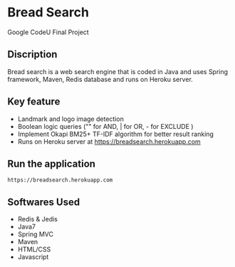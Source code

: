 # Bread Search

Google CodeU Final Project

## Discription
Bread search is a web search engine that is coded in Java and uses Spring framework, Maven, Redis database and runs on Heroku server.

## Key feature
- Landmark and logo image detection
- Boolean logic queries ("" for AND, | for OR, - for EXCLUDE )
- Implement Okapi BM25+ TF-IDF algorithm for better result ranking
- Runs on Heroku server at https://breadsearch.herokuapp.com 

## Run the application
```
https://breadsearch.herokuapp.com
```

## Softwares Used
- Redis & Jedis
- Java7
- Spring MVC
- Maven
- HTML/CSS
- Javascript
 
